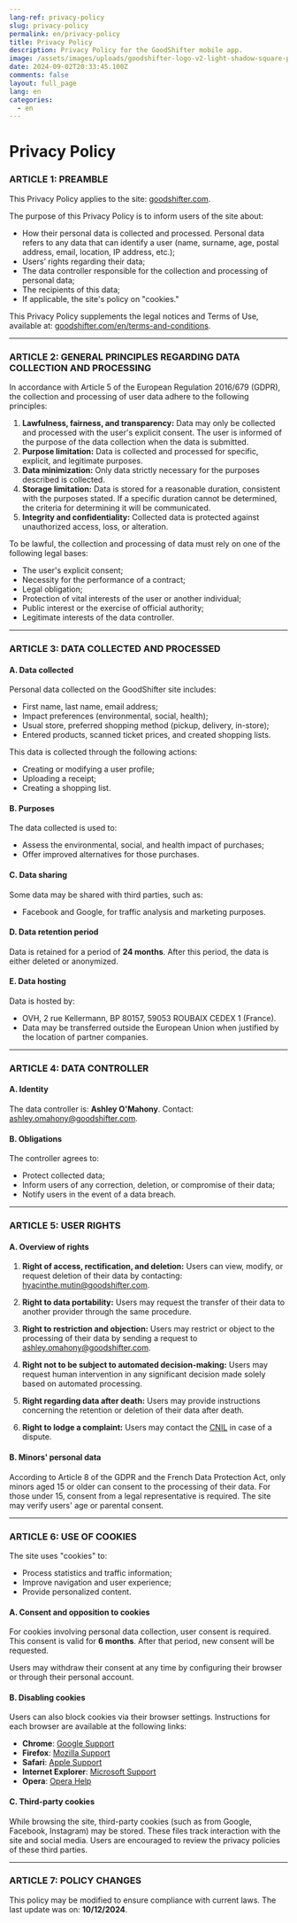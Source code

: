 ```yaml
---
lang-ref: privacy-policy
slug: privacy-policy
permalink: en/privacy-policy
title: Privacy Policy
description: Privacy Policy for the GoodShifter mobile app.
image: /assets/images/uploads/goodshifter-logo-v2-light-shadow-square-pink.png
date: 2024-09-02T20:33:45.100Z
comments: false
layout: full_page
lang: en
categories:
  - en
---
```


# Privacy Policy

### ARTICLE 1: PREAMBLE

This Privacy Policy applies to the site: [goodshifter.com](https://goodshifter.com).

The purpose of this Privacy Policy is to inform users of the site about:

- How their personal data is collected and processed. Personal data refers to any data that can identify a user (name, surname, age, postal address, email, location, IP address, etc.);
- Users’ rights regarding their data;
- The data controller responsible for the collection and processing of personal data;
- The recipients of this data;
- If applicable, the site's policy on "cookies."

This Privacy Policy supplements the legal notices and Terms of Use, available at: [goodshifter.com/en/terms-and-conditions]({{site.url}}{{site.baseurl}}/{{page.lang}}/terms-and-conditions).

---

### ARTICLE 2: GENERAL PRINCIPLES REGARDING DATA COLLECTION AND PROCESSING

In accordance with Article 5 of the European Regulation 2016/679 (GDPR), the collection and processing of user data adhere to the following principles:

1. **Lawfulness, fairness, and transparency:** Data may only be collected and processed with the user's explicit consent. The user is informed of the purpose of the data collection when the data is submitted.
2. **Purpose limitation:** Data is collected and processed for specific, explicit, and legitimate purposes.
3. **Data minimization:** Only data strictly necessary for the purposes described is collected.
4. **Storage limitation:** Data is stored for a reasonable duration, consistent with the purposes stated. If a specific duration cannot be determined, the criteria for determining it will be communicated.
5. **Integrity and confidentiality:** Collected data is protected against unauthorized access, loss, or alteration.

To be lawful, the collection and processing of data must rely on one of the following legal bases:

- The user's explicit consent;
- Necessity for the performance of a contract;
- Legal obligation;
- Protection of vital interests of the user or another individual;
- Public interest or the exercise of official authority;
- Legitimate interests of the data controller.

---

### ARTICLE 3: DATA COLLECTED AND PROCESSED

#### A. Data collected

Personal data collected on the GoodShifter site includes:

- First name, last name, email address;
- Impact preferences (environmental, social, health);
- Usual store, preferred shopping method (pickup, delivery, in-store);
- Entered products, scanned ticket prices, and created shopping lists.

This data is collected through the following actions:

- Creating or modifying a user profile;
- Uploading a receipt;
- Creating a shopping list.

#### B. Purposes

The data collected is used to:

- Assess the environmental, social, and health impact of purchases;
- Offer improved alternatives for those purchases.

#### C. Data sharing

Some data may be shared with third parties, such as:

- Facebook and Google, for traffic analysis and marketing purposes.

#### D. Data retention period

Data is retained for a period of **24 months**. After this period, the data is either deleted or anonymized.

#### E. Data hosting

Data is hosted by:

- OVH, 2 rue Kellermann, BP 80157, 59053 ROUBAIX CEDEX 1 (France).
- Data may be transferred outside the European Union when justified by the location of partner companies.

---

### ARTICLE 4: DATA CONTROLLER

#### A. Identity

The data controller is: **Ashley O'Mahony**.
Contact: [ashley.omahony@goodshifter.com](mailto:ashley.omahony@goodshifter.com).

#### B. Obligations

The controller agrees to:

- Protect collected data;
- Inform users of any correction, deletion, or compromise of their data;
- Notify users in the event of a data breach.

---

### ARTICLE 5: USER RIGHTS

#### A. Overview of rights

1. **Right of access, rectification, and deletion:** Users can view, modify, or request deletion of their data by contacting: [hyacinthe.mutin@goodshifter.com](mailto:hyacinthe.mutin@goodshifter.com).

2. **Right to data portability:** Users may request the transfer of their data to another provider through the same procedure.

3. **Right to restriction and objection:** Users may restrict or object to the processing of their data by sending a request to [ashley.omahony@goodshifter.com](mailto:ashley.omahony@goodshifter.com).

4. **Right not to be subject to automated decision-making:** Users may request human intervention in any significant decision made solely based on automated processing.

5. **Right regarding data after death:** Users may provide instructions concerning the retention or deletion of their data after death.

6. **Right to lodge a complaint:** Users may contact the [CNIL](https://www.cnil.fr) in case of a dispute.

#### B. Minors' personal data

According to Article 8 of the GDPR and the French Data Protection Act, only minors aged 15 or older can consent to the processing of their data. For those under 15, consent from a legal representative is required. The site may verify users' age or parental consent.

---

### ARTICLE 6: USE OF COOKIES

The site uses "cookies" to:

- Process statistics and traffic information;
- Improve navigation and user experience;
- Provide personalized content.

#### A. Consent and opposition to cookies

For cookies involving personal data collection, user consent is required. This consent is valid for **6 months**. After that period, new consent will be requested.

Users may withdraw their consent at any time by configuring their browser or through their personal account.

#### B. Disabling cookies

Users can also block cookies via their browser settings. Instructions for each browser are available at the following links:

- **Chrome**: [Google Support](https://support.google.com/accounts/answer/61416?hl=fr)
- **Firefox**: [Mozilla Support](https://support.mozilla.org/fr/kb/enable-and-disable-cookies-website-preferences)
- **Safari**: [Apple Support](http://www.apple.com/legal/privacy/fr-ww/)
- **Internet Explorer**: [Microsoft Support](https://support.microsoft.com/fr-fr/help/17442/windows-internet-explorer-delete-manage-cookies)
- **Opera**: [Opera Help](http://www.opera.com/help/tutorials/security/cookies/)

#### C. Third-party cookies

While browsing the site, third-party cookies (such as from Google, Facebook, Instagram) may be stored. These files track interaction with the site and social media. Users are encouraged to review the privacy policies of these third parties.

---

### ARTICLE 7: POLICY CHANGES

This policy may be modified to ensure compliance with current laws. The last update was on: **10/12/2024**.
